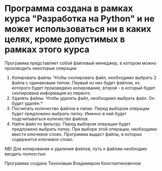 Программа создана в рамках курса "Разработка на Python" и не может использоваться ни в каких целях, кроме допустимых в рамках этого курса
===============================================================================================================================================================================================================================
Программа представляет собой файловый менеджер, в котором можно производить некоторые операции:

1. Копировать файлы. Чтобы скопировать файл, необходимо выбрать 2 файла с одинаковым типом. Первый из них будет файлом, из которого будет произведено копирование, второй - в который будет скопирована информация из первого.
2. Удалять файлы. Чтобы удалить файл, необходимо выбрать файл. Он будет удалён.*
3. Посчитать количество файлов в папке. Перед выбором операции будет предложено выбрать папку. Именно в ней будет подсчитываться количество файлов.
4. Найти файл по фильтру. Перед выбором операции будет предложено выбрать папку. При выборе этой операции, необходимо ввести ключевое слово. Программа выдаст файлы, в которых содержится ключевое слово.

NB! Для копирования и удаления файлов, путь к файлам необходмо вводить полностью

Программа создана Тихоновым Владимиром Константиновичом
